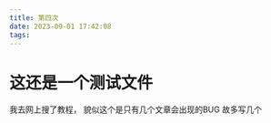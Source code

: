 ```yaml
---
title: 第四次
date: 2023-09-01 17:42:08
tags:
---
```


# 这还是一个测试文件

我去网上搜了教程， 
貌似这个是只有几个文章会出现的BUG 故多写几个
